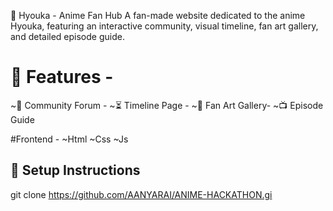 🌸 Hyouka - Anime Fan Hub A fan-made website dedicated to the anime Hyouka,
featuring an interactive community, visual timeline, fan art gallery, and detailed episode guide. 
# 🔧 Features - 
~🧵 Community Forum -
~⏳ Timeline Page - 
~🎨 Fan Art Gallery-
~📺 Episode Guide

#Frontend -
~Html
~Css
~Js
## 🚀 Setup Instructions
  git clone https://github.com/AANYARAI/ANIME-HACKATHON.gi
